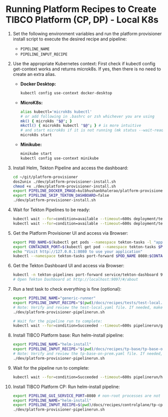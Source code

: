 # Running Platform Recipes to Create TIBCO Platform (CP, DP) - Local K8s

1. Set the following environment variables and run the platform provisioner install script to execute the desired recipe and pipeline:
    - `PIPELINE_NAME`
    - `PIPELINE_INPUT_RECIPE`

2. Use the appropriate Kubernetes context:
   First check if kubectl config get-context works and returns microk8s. If yes, then there is no need to create an extra alias. 
    - **Docker Desktop:**
        ```sh
        kubectl config use-context docker-desktop
        ```
    - **MicroK8s:**
        ```sh
        alias kubectl='microk8s kubectl'
        # or add following in .bashrc or zsh whichever you are using
        mk() { microk8s "$@"; }
        mkctl() { microk8s kubectl "$@"; } # is more intuitive
        # and start microk8s if it is not running (mk status --wait-ready)
        microk8s start
        ```
    - **Minikube:**
        ```sh
        minikube start
        kubectl config use-context minikube
        ```

4. Install Helm, Tekton Pipeline and access the dashboard:
    ```sh
    cd ~/git/platform-provisioner
    dos2unix ./dev/platform-provisioner-install.sh
    chmod +x ./dev/platform-provisioner-install.sh
    export PIPELINE_DOCKER_IMAGE=kulbhushanbhalerao/platform-provisioner
    export PIPELINE_SKIP_TEKTON_DASHBOARD=false
    ./dev/platform-provisioner-install.sh
    ```

5. Wait for Tekton Pipelines to be ready:
    ```sh
    kubectl wait --for=condition=available --timeout=600s deployment/tekton-pipelines-controller -n tekton-pipelines
    kubectl wait --for=condition=available --timeout=600s deployment/tekton-pipelines-webhook -n tekton-pipelines
    ```

6. Get the Platform Provisioner UI and access via Browser:
    ```sh
    export POD_NAME=$(kubectl get pods --namespace tekton-tasks -l "app.kubernetes.io/name=platform-provisioner-ui,app.kubernetes.io/instance=platform-provisioner-ui" -o jsonpath="{.items[0].metadata.name}")
    export CONTAINER_PORT=$(kubectl get pod --namespace tekton-tasks $POD_NAME -o jsonpath="{.spec.containers[0].ports[0].containerPort}")
    echo "Visit http://127.0.0.1:8080 to use your application"
    kubectl --namespace tekton-tasks port-forward $POD_NAME 8080:$CONTAINER_PORT &
    ```

7. Get the Tekton Dashboard UI and access via Browser:
    ```sh
    kubectl -n tekton-pipelines port-forward service/tekton-dashboard 9097:9097 &
    # Open Tekton Dashboard at http://localhost:9097/#/about
    ```

8. Run a test task to check everything is fine (optional):
    ```sh
    export PIPELINE_NAME="generic-runner"
    export PIPELINE_INPUT_RECIPE="$(pwd)/docs/recipes/tests/test-local.yaml"
    # Note: Verify and review the test-local.yaml file. If needed, make a copy and edit it before use.
    ./dev/platform-provisioner-pipelinerun.sh
    ```

    ```sh
    # Wait for the pipeline run to complete:
    kubectl wait --for=condition=Succeeded --timeout=600s pipelinerun/generic-runner-on-prem-6 -n tekton-tasks
    ```

9. Install TIBCO Platform base: Run helm-install pipeline:
    ```sh
    export PIPELINE_NAME="helm-install"
    export PIPELINE_INPUT_RECIPE="$(pwd)/docs/recipes/tp-base/tp-base-on-prem.yaml"
    # Note: Verify and review the tp-base-on-prem.yaml file. If needed, make a copy and edit it before use.
    ./dev/platform-provisioner-pipelinerun.sh
    ```

10. Wait for the pipeline run to complete:
    ```sh
    kubectl wait --for=condition=Succeeded --timeout=600s pipelinerun/helm-install-on-prem-27 -n tekton-tasks
    ```

11. Install TIBCO Platform CP: Run helm-install pipeline:
    ```sh
    export PIPELINE_GUI_SERVICE_PORT=8080 # non-root processes are not allowed to bind to ports below 1024 hence default 80 won't work
    export PIPELINE_NAME="helm-install"
    export PIPELINE_INPUT_RECIPE=$(pwd)/docs/recipes/controlplane/tp-cp.yaml
    ./dev/platform-provisioner-pipelinerun.sh
    ```
